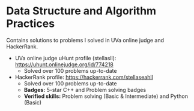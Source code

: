 # Data Structure and Algorithm Practices

Contains solutions to problems I solved in UVa online judge and HackerRank.

- UVa online judge uHunt profile (stellasll): https://uhunt.onlinejudge.org/id/774218
   - Solved over 100 problems up-to-date
- HackerRank profile: https://hackerrank.com/stellaseahll
   - Solved over 100 problems up-to-date
   - **Badges:** 5-star C++ and Problem solving badges
   - **Verified skills:** Problem solving (Basic & Intermediate) and Python (Basic)
